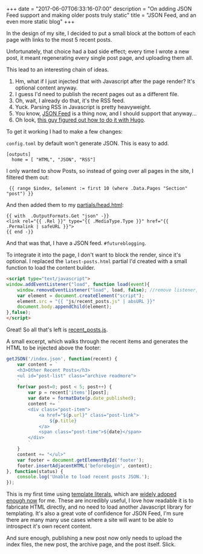 +++
date = "2017-06-07T06:33:16-07:00"
description = "On adding JSON Feed support and making older posts truly static"
title = "JSON Feed, and an even more static blog"
+++

In the design of my site, I decided to put a small block at the bottom of each page with links to the most 5 recent posts.

Unfortunately, that choice had a bad side effect; every time I wrote a new post, it meant regenerating every single post page, and uploading them all.

This lead to an interesting chain of ideas.

1. Hm, what if I just injected that with Javascript after the page render? It's optional content anyway.
2. I guess I'd need to publish the recent pages out as a different file.
3. Oh, wait, I already do that, it's the RSS feed.
4. Yuck. Parsing RSS in Javascript is pretty heavyweight.
5. You know, [JSON Feed](https://jsonfeed.org/) is a thing now, and I should support that anyway...
6. Oh look, [this guy figured out how to do it with Hugo](https://rumproarious.com/2017/05/17/json-feed-for-hugo/).

To get it working I had to make a few changes:

`config.toml` by default won't generate JSON. This is easy to add.

```
[outputs]
  home = [ "HTML", "JSON", "RSS"]
```

I only wanted to show Posts, so instead of going over all pages in the site, I filtered them out:

```
 {{ range $index, $element := first 10 (where .Data.Pages "Section" "post") }}
```

And then added them to my [partials/head.html](https://github.com/jbarratt/serialized-hugo/blob/master/themes/serialized/layouts/partials/head.html):

```
{{ with  .OutputFormats.Get "json" -}}
<link rel="{{ .Rel }}" type="{{ .MediaType.Type }}" href="{{ .Permalink | safeURL }}">
{{ end -}}
```

And that was that, I have a JSON feed. `#futureblogging`.

To integrate it into the page, I don't want to block the render, since it's optional. I replaced the `latest-posts.html` partial I'd created with a small function to load the content builder.

```html
<script type="text/javascript">
window.addEventListener("load", function load(event){
    window.removeEventListener("load", load, false); //remove listener, no longer needed #tidy
    var element = document.createElement("script");
    element.src = "{{ "js/recent_posts.js" | absURL }}"
    document.body.appendChild(element);
},false);
</script>
```

Great! So all that's left is [recent_posts.js](https://github.com/jbarratt/serialized-hugo/blob/master/themes/serialized/static/js/recent_posts.js).

A small excerpt, which walks through the recent items and generates the HTML to be injected above the footer:

```javascript
getJSON('/index.json', function(recent) {
	var content = `
	<h3>Other Recent Posts</h3>
	<ul id="post-list" class="archive readmore">
	`
	for(var post=0; post < 5; post++) {
		var p = recent['items'][post];
		var date = formatDate(p.date_published);
		content += `
		<div class="post-item">
			<a href="${p.url}" class="post-link">
				${p.title}
			</a>
			<span class="post-time">${date}</span>
		</div>
		`
	}
	content += "</ul>"
	var footer = document.getElementById('footer');
	footer.insertAdjacentHTML('beforebegin', content);
}, function(status) {
	console.log('Unable to load recent posts JSON.');
});
```

This is my first time using [template literals](https://developer.mozilla.org/en-US/docs/Web/JavaScript/Reference/Template_literals), which are [widely adoped enough now](http://caniuse.com/#search=template%20literals) for me. These are incredibly useful, I love how readable it is to fabricate HTML directly, and no need to load another Javascript library for templating. It's also a great vote of confidence for JSON Feed, I'm sure there are many many use cases where a site will want to be able to introspect it's own recent content.

And sure enough, publishing a new post now only needs to upload the index files, the new post, the archive page, and the post itself. Slick.
